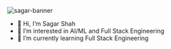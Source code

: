 ![sagar-banner](https://media-exp1.licdn.com/dms/image/C4E16AQGFpyk3xDp2PA/profile-displaybackgroundimage-shrink_350_1400/0/1634664060432?e=1640217600&v=beta&t=WSKOCw3U88c-f0tzUpdkMxnOLjSktn1h3-Imm5RKW3E)

- 👋 Hi, I’m Sagar Shah
- 👀 I’m interested in AI/ML and Full Stack Engineering
- 🌱 I’m currently learning Full Stack Engineering

<!---
sagar-accenture/sagar-accenture is a ✨ special ✨ repository because its `README.md` (this file) appears on your GitHub profile.
You can click the Preview link to take a look at your changes.
--->
